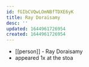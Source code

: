```yaml
---
id: fGIbCVQwLOmNBfTDXE6yK
title: Ray Doraisamy
desc: ''
updated: 1644961726954
created: 1644961726954
---
```



- [[person]] - Ray Doraisamy
- appeared 1x at the stoa
